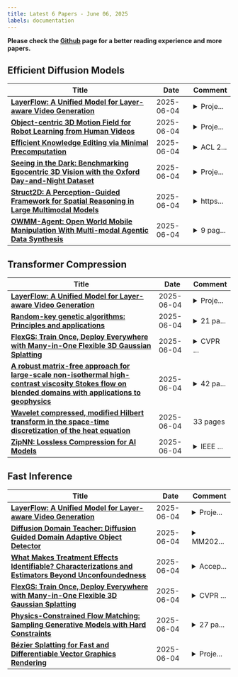 ```yaml
---
title: Latest 6 Papers - June 06, 2025
labels: documentation
---
```

**Please check the [Github](https://github.com/zezhishao/MTS_Daily_ArXiv) page for a better reading experience and more papers.**

## Efficient Diffusion Models
| **Title** | **Date** | **Comment** |
| --- | --- | --- |
| **[LayerFlow: A Unified Model for Layer-aware Video Generation](http://arxiv.org/abs/2506.04228v1)** | 2025-06-04 | <details><summary>Proje...</summary><p>Project Page: https://sihuiji.github.io/LayerFlow-Page/</p></details> |
| **[Object-centric 3D Motion Field for Robot Learning from Human Videos](http://arxiv.org/abs/2506.04227v1)** | 2025-06-04 | <details><summary>Proje...</summary><p>Project: https://zhaohengyin.github.io/3DMF</p></details> |
| **[Efficient Knowledge Editing via Minimal Precomputation](http://arxiv.org/abs/2506.04226v1)** | 2025-06-04 | <details><summary>ACL 2...</summary><p>ACL 2025 Main Conference</p></details> |
| **[Seeing in the Dark: Benchmarking Egocentric 3D Vision with the Oxford Day-and-Night Dataset](http://arxiv.org/abs/2506.04224v1)** | 2025-06-04 | <details><summary>Proje...</summary><p>Project page: https://oxdan.active.vision/</p></details> |
| **[Struct2D: A Perception-Guided Framework for Spatial Reasoning in Large Multimodal Models](http://arxiv.org/abs/2506.04220v1)** | 2025-06-04 | <details><summary>https...</summary><p>https://github.com/neu-vi/struct2d</p></details> |
| **[OWMM-Agent: Open World Mobile Manipulation With Multi-modal Agentic Data Synthesis](http://arxiv.org/abs/2506.04217v1)** | 2025-06-04 | <details><summary>9 pag...</summary><p>9 pages of main content, 19 pages in total</p></details> |

## Transformer Compression
| **Title** | **Date** | **Comment** |
| --- | --- | --- |
| **[LayerFlow: A Unified Model for Layer-aware Video Generation](http://arxiv.org/abs/2506.04228v1)** | 2025-06-04 | <details><summary>Proje...</summary><p>Project Page: https://sihuiji.github.io/LayerFlow-Page/</p></details> |
| **[Random-key genetic algorithms: Principles and applications](http://arxiv.org/abs/2506.02120v2)** | 2025-06-04 | <details><summary>21 pa...</summary><p>21 pages, 1 figure, 1 table, 1 algorithm, forthcoming in Handbook of Heuristics, 2nd edition, SpringerNature, New York</p></details> |
| **[FlexGS: Train Once, Deploy Everywhere with Many-in-One Flexible 3D Gaussian Splatting](http://arxiv.org/abs/2506.04174v1)** | 2025-06-04 | <details><summary>CVPR ...</summary><p>CVPR 2025; Project Page: https://flexgs.github.io</p></details> |
| **[A robust matrix-free approach for large-scale non-isothermal high-contrast viscosity Stokes flow on blended domains with applications to geophysics](http://arxiv.org/abs/2506.04157v1)** | 2025-06-04 | <details><summary>42 pa...</summary><p>42 pages, 16 figures, 3 tables</p></details> |
| **[Wavelet compressed, modified Hilbert transform in the space-time discretization of the heat equation](http://arxiv.org/abs/2402.10346v2)** | 2025-06-04 | 33 pages |
| **[ZipNN: Lossless Compression for AI Models](http://arxiv.org/abs/2411.05239v2)** | 2025-06-04 | <details><summary>IEEE ...</summary><p>IEEE Cloud. arXiv admin note: text overlap with arXiv:2404.15198</p></details> |

## Fast Inference
| **Title** | **Date** | **Comment** |
| --- | --- | --- |
| **[LayerFlow: A Unified Model for Layer-aware Video Generation](http://arxiv.org/abs/2506.04228v1)** | 2025-06-04 | <details><summary>Proje...</summary><p>Project Page: https://sihuiji.github.io/LayerFlow-Page/</p></details> |
| **[Diffusion Domain Teacher: Diffusion Guided Domain Adaptive Object Detector](http://arxiv.org/abs/2506.04211v1)** | 2025-06-04 | <details><summary>MM202...</summary><p>MM2024 poster, with appendix and codes</p></details> |
| **[What Makes Treatment Effects Identifiable? Characterizations and Estimators Beyond Unconfoundedness](http://arxiv.org/abs/2506.04194v1)** | 2025-06-04 | <details><summary>Accep...</summary><p>Accepted for presentation at the 38th Conference on Learning Theory (COLT) 2025</p></details> |
| **[FlexGS: Train Once, Deploy Everywhere with Many-in-One Flexible 3D Gaussian Splatting](http://arxiv.org/abs/2506.04174v1)** | 2025-06-04 | <details><summary>CVPR ...</summary><p>CVPR 2025; Project Page: https://flexgs.github.io</p></details> |
| **[Physics-Constrained Flow Matching: Sampling Generative Models with Hard Constraints](http://arxiv.org/abs/2506.04171v1)** | 2025-06-04 | <details><summary>27 pa...</summary><p>27 pages, 9 figures, 4 tables</p></details> |
| **[Bézier Splatting for Fast and Differentiable Vector Graphics Rendering](http://arxiv.org/abs/2503.16424v3)** | 2025-06-04 | <details><summary>Proje...</summary><p>Project page: https://xiliu8006.github.io/Bezier_splatting_project/</p></details> |

